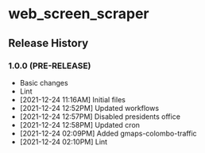 # web_screen_scraper

## Release History

### 1.0.0 (PRE-RELEASE)
  * Basic changes
  * Lint
  *  [2021-12-24 11:16AM] Initial files
  *  [2021-12-24 12:52PM] Updated workflows
  *  [2021-12-24 12:57PM] Disabled presidents office
  *  [2021-12-24 12:58PM] Updated cron
  *  [2021-12-24 02:09PM] Added gmaps-colombo-traffic
  *  [2021-12-24 02:10PM] Lint
